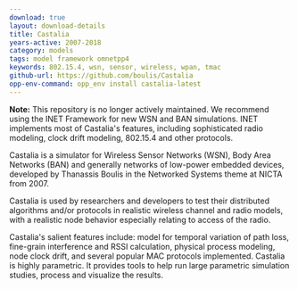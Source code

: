 ```yaml
---
download: true
layout: download-details
title: Castalia
years-active: 2007-2018
category: models
tags: model framework omnetpp4
keywords: 802.15.4, wsn, sensor, wireless, wpan, tmac
github-url: https://github.com/boulis/Castalia
opp-env-command: opp_env install castalia-latest
---
```


**Note:** This repository is no longer actively maintained. We recommend using
the INET Framework for new WSN and BAN simulations. INET implements most of
Castalia's features, including sophisticated radio modeling, clock drift
modeling, 802.15.4 and other protocols.

Castalia is a simulator for Wireless Sensor Networks (WSN), Body Area Networks
(BAN) and generally networks of low-power embedded devices, developed by
Thanassis Boulis in the Networked Systems theme at NICTA from 2007.

Castalia is used by researchers and developers to test their distributed
algorithms and/or protocols in realistic wireless channel and radio models, with
a realistic node behavior especially relating to access of the radio.

Castalia's salient features include: model for temporal variation of path loss,
fine-grain interference and RSSI calculation, physical process modeling, node
clock drift, and several popular MAC protocols implemented. Castalia is highly
parametric. It provides tools to help run large parametric simulation studies,
process and visualize the results.

